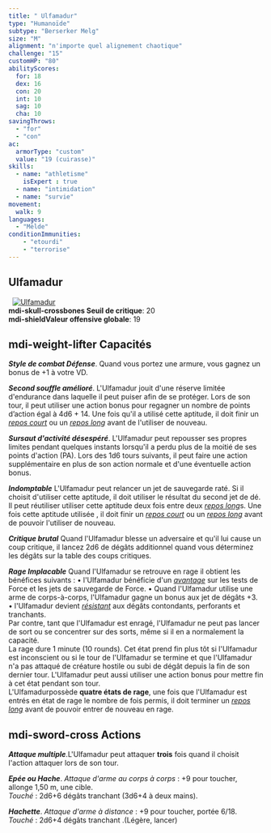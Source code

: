 ```yaml
---
title: " Ulfamadur"
type: "Humanoïde"
subtype: "Berserker Melg"
size: "M"
alignment: "n'importe quel alignement chaotique"
challenge: "15"
customHP: "80"
abilityScores:
  for: 18
  dex: 16
  con: 20
  int: 10
  sag: 10
  cha: 10
savingThrows:
  - "for"
  - "con"
ac:
  armorType: "custom"
  value: "19 (cuirasse)"
skills:
  - name: "athletisme"
    isExpert : true
  - name: "intimidation"
  - name: "survie"
movement:
  walk: 9
languages:
  - "Mèlde"
conditionImmunities:
    - "etourdi"
    - "terrorise"  
---
```

## Ulfamadur
&nbsp;
[![Ulfamadur](https://www.douaratil.fr/illustrations/humanoide/ulfamadurm.png)](https://www.douaratil.fr/illustrations/humanoide/ulfamadur.jpg)  
**<v-icon>mdi-skull-crossbones</v-icon> Seuil de critique**: 20        
**<v-icon>mdi-shield</v-icon>Valeur offensive globale**: 19     
## <v-icon>mdi-weight-lifter</v-icon> Capacités

_**Style de combat Défense**_. Quand vous portez une armure, vous gagnez un bonus de +1 à votre VD.  

_**Second souffle amélioré**_. L'Ulfamadur jouit d'une réserve limitée d'endurance dans laquelle il peut puiser afin de se protéger. Lors de son tour, il peut utiliser une action bonus pour regagner un nombre de points d’action égal à 4d6 + 14. Une fois qu'il a  utilisé cette aptitude, il doit finir un [_repos court_](/gerer-la-sante-du-personnage/#repos-court) ou un [_repos long_](/gerer-la-sante-du-personnage/#repos-long) avant de l'utiliser de nouveau.   

_**Sursaut d'activité désespéré**_. L'Ulfamadur peut repousser ses propres limites pendant quelques instants lorsqu'il a perdu plus de la moitié de ses points d'action (PA). Lors des 1d6 tours suivants, il peut faire une action supplémentaire en plus de son action normale et d'une éventuelle action bonus.  

_**Indomptable**_ L'Ulfamadur peut relancer un jet de sauvegarde raté. Si il choisit d'utiliser cette aptitude, il doit utiliser le résultat du second jet de dé. Il peut réutiliser utiliser cette aptitude deux fois entre deux [_repos long_](/gerer-la-sante-du-personnage/#repos-long)s. Une fois cette aptitude utilisée , il doit finir un [_repos court_](/gerer-la-sante-du-personnage/#repos-court) ou un [_repos long_](/gerer-la-sante-du-personnage/#repos-long) avant de pouvoir l'utiliser de nouveau.   

_**Critique brutal**_ Quand l'Ulfamadur blesse un adversaire et qu'il lui cause un coup critique, il lancez 2d6 de dégâts additionnel quand vous déterminez les dégâts sur la table des coups critiques.  

_**Rage Implacable**_ Quand l'Ulfamadur se retrouve en rage il obtient les bénéfices suivants :
• l'Ulfamadur bénéficie d'un [_avantage_](/utiliser-les-caracteristiques/#avantage-et-desavantage) sur les tests de Force et les jets de sauvegarde de Force.
• Quand l'Ulfamadur utilise une arme de corps-à-corps, l'Ulfamadur gagne un bonus aux jet de dégâts +3.
• l'Ulfamadur devient [_résistant_](/combattre/#resistance-et-vulnerabilite-aux-degats) aux dégâts contondants, perforants et tranchants.  
Par contre, tant que l'Ulfamadur est enragé, l'Ulfamadur ne peut pas lancer de sort ou se concentrer sur des sorts, même si il en a normalement la capacité.  
La rage dure 1 minute (10 rounds). Cet état prend fin plus tôt si l'Ulfamadur est inconscient ou si le tour de l'Ulfamadur se termine et que l'Ulfamadur n'a pas attaqué de créature hostile ou subi de dégât depuis la fin de son dernier tour. L'Ulfamadur peut aussi utiliser une action bonus pour mettre fin à cet état pendant son tour.  
L'Ulfamadurpossède **quatre états de rage**, une fois que l'Ulfamadur est entrés en état de rage le nombre de fois permis, il doit terminer un [_repos long_](/gerer-la-sante-du-personnage/#repos-long) avant de pouvoir entrer de nouveau en rage.

## <v-icon>mdi-sword-cross</v-icon> Actions
_**Attaque multiple**_.L'Ulfamadur peut attaquer **trois** fois quand il choisit l'action attaquer lors de son tour.  

_**Epée ou Hache**_. _Attaque d'arme au corps à corps_ : +9 pour toucher, allonge 1,50 m, une cible.  
_Touché_ : 2d6+6 dégâts tranchant (3d6+4 à deux mains).  

_**Hachette**_.  _Attaque d'arme à distance_ : +9 pour toucher, portée 6/18.  
_Touché_ : 2d6+4 dégâts tranchant .(Légère, lancer)
